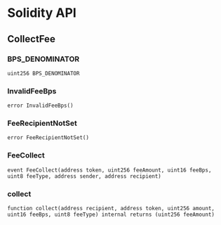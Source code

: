 # Solidity API

## CollectFee

### BPS_DENOMINATOR

```solidity
uint256 BPS_DENOMINATOR
```

### InvalidFeeBps

```solidity
error InvalidFeeBps()
```

### FeeRecipientNotSet

```solidity
error FeeRecipientNotSet()
```

### FeeCollect

```solidity
event FeeCollect(address token, uint256 feeAmount, uint16 feeBps, uint8 feeType, address sender, address recipient)
```

### collect

```solidity
function collect(address recipient, address token, uint256 amount, uint16 feeBps, uint8 feeType) internal returns (uint256 feeAmount)
```

